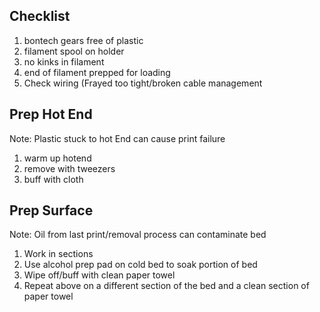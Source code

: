 ## Checklist
1. bontech gears free of plastic
1. filament spool on holder
1. no kinks in filament
1. end of filament prepped for loading
1. Check wiring (Frayed too tight/broken cable management

## Prep Hot End
Note: Plastic stuck to hot End can cause print failure
1.  warm up hotend
1. remove with tweezers
1. buff with cloth

## Prep Surface
Note: Oil from last print/removal process can contaminate bed

1. Work in sections
1. Use alcohol prep pad on cold bed to soak portion of bed
1. Wipe off/buff with clean paper towel
1. Repeat above on a different section of the bed and a clean section of paper towel


<!--stackedit_data:
eyJoaXN0b3J5IjpbMTczNjQwNDY5MSwyMDQ2NTU2OTgwLC0yMj
M4MDM0NzJdfQ==
-->